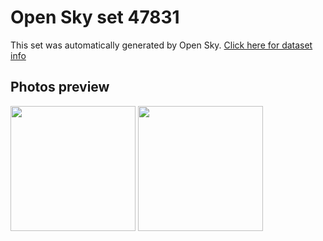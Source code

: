 # Open Sky set 47831
This set was automatically generated by Open Sky.
[Click here for dataset info](https://github.com/lewisevans2007/opensky/blob/master/dataset/47831/info.json)
## Photos preview
<img src="https://raw.githubusercontent.com/lewisevans2007/opensky/master/dataset/47831/photos.gif" width="200px"/>
<img src="https://raw.githubusercontent.com/lewisevans2007/opensky/master/dataset/47831/photos_bw.gif" width="200px"/>

